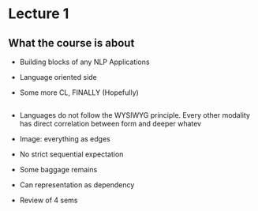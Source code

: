 # Lecture 1

## What the course is about
- Building blocks of any NLP Applications

- Language oriented side

- Some more CL, FINALLY (Hopefully)

## 

- Languages do not follow the WYSIWYG principle. Every other modality has direct correlation between form and deeper whatev

- Image: everything as edges

- No strict sequential expectation

- Some baggage remains

- Can representation as dependency

- Review of 4 sems 
